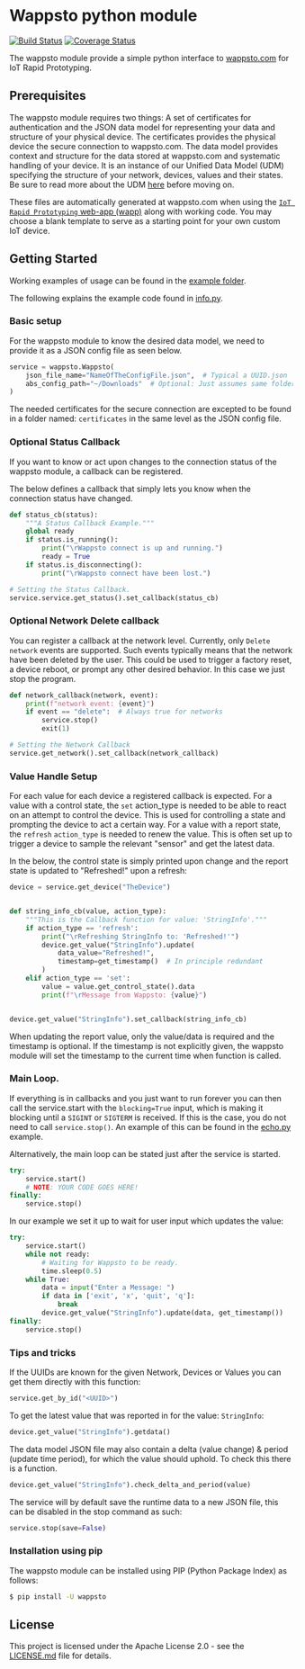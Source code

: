 # Wappsto python module

[![Build Status](https://travis-ci.com/Wappsto/wappsto-python.svg?branch=master)](https://travis-ci.com/Wappsto/wappsto-python)
[![Coverage Status](https://coveralls.io/repos/github/Wappsto/wappsto-python/badge.svg?branch=master)](https://coveralls.io/github/Wappsto/wappsto-python?branch=master)

The wappsto module provide a simple python interface to [wappsto.com](https://wappsto.com/) for IoT Rapid Prototyping.


## Prerequisites

The wappsto module requires two things: A set of certificates for authentication and the JSON data model for representing your data and structure of your physical device. 
The certificates provides the physical device the secure connection to wappsto.com.
The data model provides context and structure for the data stored at wappsto.com and systematic handling of your device. It is an instance of our Unified Data Model (UDM) specifying the structure of your network, devices, values and their states. Be sure to read more about the UDM [here](https://documentation.wappsto.com) before moving on.

These files are automatically generated at wappsto.com when using the [`IoT Rapid Prototyping` web-app (wapp)](https://store.wappsto.com/application/slx_iot_creator) along with working code.
You may choose a blank template to serve as a starting point for your own custom IoT device.


## Getting Started

Working examples of usage can be found in the [example folder](./example).

The following explains the example code found in [info.py](./example/info.py). 


### Basic setup

For the wappsto module to know the desired data model, we need to provide it as a JSON config file as seen below.

```python
service = wappsto.Wappsto(
    json_file_name="NameOfTheConfigFile.json",  # Typical a UUID.json
    abs_config_path="~/Downloads"  # Optional: Just assumes same folder as code.
)
```

The needed certificates for the secure connection are excepted to be found in a folder named: `certificates` in the same level as the JSON config file.


### Optional Status Callback

If you want to know or act upon changes to the connection status of the wappsto module, a callback can be registered.

The below defines a callback that simply lets you know when the connection status have changed.

```python
def status_cb(status):
    """A Status Callback Example."""
    global ready
    if status.is_running():
        print("\rWappsto connect is up and running.")
        ready = True
    if status.is_disconnecting():
        print("\rWappsto connect have been lost.")

# Setting the Status Callback.
service.service.get_status().set_callback(status_cb)
```


### Optional Network Delete callback

You can register a callback at the network level. Currently, only `Delete network` events are supported. 
Such events typically means that the network have been deleted by the user. This could be used to trigger a factory reset, a device reboot, or prompt any other desired behavior.
In this case we just stop the program.

```python 
def network_callback(network, event):
    print(f"network event: {event}")
    if event == "delete":  # Always true for networks
        service.stop()
        exit(1)

# Setting the Network Callback
service.get_network().set_callback(network_callback)
```


### Value Handle Setup

For each value for each device a registered callback is expected.
For a value with a control state, the `set` action_type is needed to be able to react on an attempt to control the device. This is used for controlling a state and prompting the device to act a certain way.
For a value with a report state, the `refresh` `action_type` is needed to renew the value. This is often set up to trigger a device to sample the relevant "sensor" and get the latest data.

In the below, the control state is simply printed upon change and the report state is updated to "Refreshed!" upon a refresh:

```python
device = service.get_device("TheDevice")


def string_info_cb(value, action_type):
    """This is the Callback function for value: 'StringInfo'."""
    if action_type == 'refresh':
        print("\rRefreshing StringInfo to: 'Refreshed!'")
        device.get_value("StringInfo").update(
            data_value="Refreshed!",
            timestamp=get_timestamp()  # In principle redundant
        )
    elif action_type == 'set':
        value = value.get_control_state().data
        print(f"\rMessage from Wappsto: {value}")


device.get_value("StringInfo").set_callback(string_info_cb)
```

When updating the report value, only the value/data is required and the timestamp is optional. If the timestamp is not explicitly given, the wappsto module will set the timestamp to the current time when function is called.


### Main Loop.

If everything is in callbacks and you just want to run forever
you can then call the service.start with the `blocking=True` input,
which is making it blocking until a `SIGINT` or `SIGTERM` is received.
If this is the case, you do not need to call `service.stop()`.
An example of this can be found in the [echo.py](./example/echo.py) example.

Alternatively, the main loop can be stated just after the service is started.

```python
try:
    service.start()
    # NOTE: YOUR CODE GOES HERE!
finally:
    service.stop()
```

In our example we set it up to wait for user input which updates the value:

```python
try:
    service.start()
    while not ready:
        # Waiting for Wappsto to be ready.
        time.sleep(0.5)
    while True:
        data = input("Enter a Message: ")
        if data in ['exit', 'x', 'quit', 'q']:
            break
        device.get_value("StringInfo").update(data, get_timestamp())
finally:
    service.stop()
```




### Tips and tricks

If the UUIDs are known for the given Network, Devices or Values you can get them directly with this function:
```python
service.get_by_id("<UUID>")
```

To get the latest value that was reported in for the value: `StringInfo`:
```python
device.get_value("StringInfo").getdata()
```

The data model JSON file may also contain a delta (value change) & period (update time period), for which the value should uphold.
To check this there is a function.
```python
device.get_value("StringInfo").check_delta_and_period(value)
```


The service will by default save the runtime data to a new JSON file, this can be disabled in the stop command as such:
```python
service.stop(save=False)
```


### Installation using pip

The wappsto module can be installed using PIP (Python Package Index) as follows:

```bash
$ pip install -U wappsto
```

## License

This project is licensed under the Apache License 2.0 - see the [LICENSE.md](LICENSE.md) file for details.
